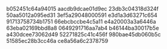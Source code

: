 b052451c64a94015
aacdb9dcae01d9ec
23db3c04318d324f
50aa5012a095ed31
3ef5a29048000591
e3d1a3d63271c654
91713758734b1751
66ebcbccbe4c5a11
e4a20003a3a6446a
63eba02169bbd8a8
0649291716aa7ab4
b46144ba30017b5e
a430dcee73062d49
52271825c41c456f
980bae45db060b5c
51585ec28b3cc46a
ce8a56a6c2378759
